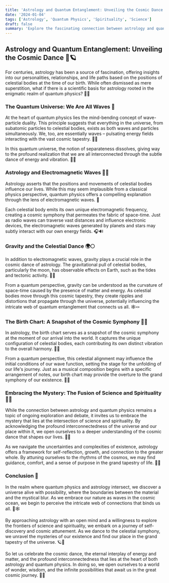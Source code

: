 ```yaml
---
title: 'Astrology and Quantum Entanglement: Unveiling the Cosmic Dance'
date: '2024-01-04'
tags: ['Astrology', 'Quantum Physics', 'Spirituality', 'Science']
draft: false
summary: 'Explore the fascinating connection between astrology and quantum physics, and discover how the cosmic dance of celestial bodies may influence our lives through the lens of wave-particle duality and entanglement.'
---
```


## Astrology and Quantum Entanglement: Unveiling the Cosmic Dance 🌌🪐

For centuries, astrology has been a source of fascination, offering insights into our personalities, relationships, and life paths based on the positions of celestial bodies at the time of our birth. While often dismissed as mere superstition, what if there is a scientific basis for astrology rooted in the enigmatic realm of quantum physics? 🔭💫

### The Quantum Universe: We Are All Waves 🌊

At the heart of quantum physics lies the mind-bending concept of wave-particle duality. This principle suggests that everything in the universe, from subatomic particles to celestial bodies, exists as both waves and particles simultaneously. We, too, are essentially waves – pulsating energy fields interacting with the vast cosmic tapestry. 🎼🌠

In this quantum universe, the notion of separateness dissolves, giving way to the profound realization that we are all interconnected through the subtle dance of energy and vibration. 🕺💃

### Astrology and Electromagnetic Waves 🧲📡

Astrology asserts that the positions and movements of celestial bodies influence our lives. While this may seem implausible from a classical physics perspective, quantum physics offers a compelling explanation through the lens of electromagnetic waves. 📶

Each celestial body emits its own unique electromagnetic frequency, creating a cosmic symphony that permeates the fabric of space-time. Just as radio waves can traverse vast distances and influence electronic devices, the electromagnetic waves generated by planets and stars may subtly interact with our own energy fields. 🎧🔊

### Gravity and the Celestial Dance 🌍🌕

In addition to electromagnetic waves, gravity plays a crucial role in the cosmic dance of astrology. The gravitational pull of celestial bodies, particularly the moon, has observable effects on Earth, such as the tides and tectonic activity. 🌊🌋

From a quantum perspective, gravity can be understood as the curvature of space-time caused by the presence of matter and energy. As celestial bodies move through this cosmic tapestry, they create ripples and distortions that propagate through the universe, potentially influencing the intricate web of quantum entanglement that connects us all. 🕸️🪢

### The Birth Chart: A Snapshot of the Cosmic Symphony 🎂🎼

In astrology, the birth chart serves as a snapshot of the cosmic symphony at the moment of our arrival into the world. It captures the unique configuration of celestial bodies, each contributing its own distinct vibration to the overall harmony. 🎵🎤

From a quantum perspective, this celestial alignment may influence the initial conditions of our wave function, setting the stage for the unfolding of our life's journey. Just as a musical composition begins with a specific arrangement of notes, our birth chart may provide the overture to the grand symphony of our existence. 🎼🎹

### Embracing the Mystery: The Fusion of Science and Spirituality 🔬🙏

While the connection between astrology and quantum physics remains a topic of ongoing exploration and debate, it invites us to embrace the mystery that lies at the intersection of science and spirituality. By acknowledging the profound interconnectedness of the universe and our place within it, we open ourselves to a deeper understanding of the cosmic dance that shapes our lives. 💃🕺

As we navigate the uncertainties and complexities of existence, astrology offers a framework for self-reflection, growth, and connection to the greater whole. By attuning ourselves to the rhythms of the cosmos, we may find guidance, comfort, and a sense of purpose in the grand tapestry of life. 🌌💫

### Conclusion 🌟

In the realm where quantum physics and astrology intersect, we discover a universe alive with possibility, where the boundaries between the material and the mystical blur. As we embrace our nature as waves in the cosmic ocean, we begin to perceive the intricate web of connections that binds us all. 🌊🕸️

By approaching astrology with an open mind and a willingness to explore the frontiers of science and spirituality, we embark on a journey of self-discovery and cosmic attunement. As we dance to the celestial symphony, we unravel the mysteries of our existence and find our place in the grand tapestry of the universe. 🪐🎼

So let us celebrate the cosmic dance, the eternal interplay of energy and matter, and the profound interconnectedness that lies at the heart of both astrology and quantum physics. In doing so, we open ourselves to a world of wonder, wisdom, and the infinite possibilities that await us in the great cosmic journey. 🌠✨
